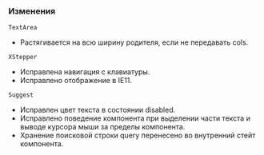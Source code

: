 ### Изменения

`TextArea`

- Растягивается на всю ширину родителя, если не передавать cols.
  
`XStepper`

- Исправлена навигация с клавиатуры.
- Исправлено отображение в IE11.

`Suggest`

- Исправлен цвет текста в состоянии disabled.
- Исправлено поведение компонента при выделении части текста и выводе курсора мыши за пределы компонента.
- Хранение поисковой строки query перенесено во внутренний стейт компонента.
